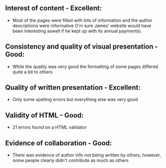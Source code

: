 ## Interest of content - Excellent:
* Most of the pages were filled with lots of information and the author descriptions were informative (I'm sure James' website would have been interesting aswell if he kept up with its annual payments). 

## Consistency and quality of visual presentation - Good:
* While the quality was very good the formatting of some pages differed quite a bit to others

## Quality of written presentation - Excellent:
* Only some spelling errors but everything else was very good

## Validity of HTML - Good:
* 21 errors found on a HTML validator

## Evidence of collaboration - Good:
* There was evidence of author info not being written by others, however, some people clearly didn't contribute as much as others

